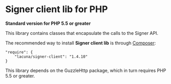 Signer client lib for PHP
====================================
**Standard version for PHP 5.5 or greater**

This library contains classes that encapsulate the calls to the Signer API.

The recommended way to install **Signer client lib** is through [Composer](http://getcomposer.org):

    "require": {
        "lacuna/signer-client": "1.4.10"
    }


This library depends on the GuzzleHttp package, which in turn requires PHP 5.5 or greater.


